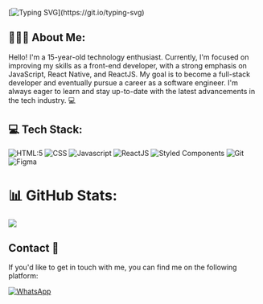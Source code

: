 [![Typing SVG](https://readme-typing-svg.demolab.com?font=Fira+Code&pause=1000&color=1AF71C&width=435&lines=Hello%2C+World!;Welcome+to+my+profile.)](https://git.io/typing-svg)

##  👨🏽‍💻 About Me:

Hello! I'm a 15-year-old technology enthusiast. Currently, I'm focused on improving my skills as a front-end developer, with a strong emphasis on JavaScript, React Native, and ReactJS. My goal is to become a full-stack developer and eventually pursue a career as a software engineer. I'm always eager to learn and stay up-to-date with the latest advancements in the tech industry. 💻

## 💻 Tech Stack:

![HTML:5](https://img.shields.io/badge/HTML5-323330?style=for-the-badge&logo=html5&logoColor=E34F26)
![CSS](https://img.shields.io/badge/CSS3-323330?style=for-the-badge&logo=css3&logoColor=1572B6)
![Javascript](https://img.shields.io/badge/JavaScript-323330?style=for-the-badge&logo=javascript&logoColor=F7DF1E)
![ReactJS](https://img.shields.io/badge/Reactjs-323330?style=for-the-badge&logo=react&logoColor=#61DAFB)
![Styled Components](https://img.shields.io/badge/styled--components-323330?style=for-the-badge&logo=styled-components&logoColor=rose)
![Git](https://img.shields.io/badge/GIT-323330?style=for-the-badge&logo=git&logoColor=F05032)
![Figma](https://img.shields.io/badge/figma-323330.svg?style=for-the-badge&logo=figma&logoColor=A5CD39)

# 📊 GitHub Stats:

![](https://github-readme-stats.vercel.app/api/top-langs/?username=Srfreitass&theme=dark&hide_border=false&include_all_commits=false&count_private=false&layout=compact)

## Contact 📱

If you'd like to get in touch with me, you can find me on the following platform:


[![WhatsApp](https://img.shields.io/badge/WhatsApp-%2325D366.svg?style=for-the-badge&logo=WhatsApp&logoColor=white)](https://wa.me/5567996608368)


